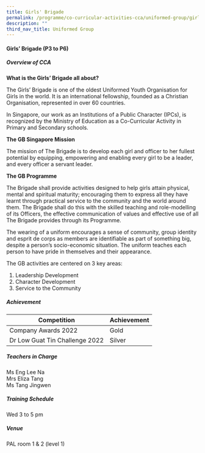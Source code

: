 ```yaml
---
title: Girls' Brigade
permalink: /programme/co-curricular-activities-cca/uniformed-group/girls-brigade/
description: ""
third_nav_title: Uniformed Group
---
```

#### **Girls’ Brigade (P3 to P6)**

##### **Overview of CCA**

**What is the Girls’ Brigade all about?**

The Girls’ Brigade is one of the oldest Uniformed Youth Organisation for Girls in the world. It is an international fellowship, founded as a Christian Organisation, represented in over 60 countries. 

In Singapore, our work as an Institutions of a Public Character (IPCs), is recognized by the Ministry of Education as a Co-Curricular Activity in Primary and Secondary schools.

**The GB Singapore Mission**

The mission of The Brigade is to develop each girl and officer to her fullest potential by equipping, empowering and enabling every girl to be a leader, and every officer a servant leader.

**The GB Programme**

The Brigade shall provide activities designed to help girls attain physical, mental and spiritual maturity; encouraging them to express all they have learnt through practical service to the community and the world around them. The Brigade shall do this with the skilled teaching and role-modelling of its Officers, the effective communication of values and effective use of all The Brigade provides through its Programme.

The wearing of a uniform encourages a sense of community, group identity and esprit de corps as members are identifiable as part of something big, despite a person’s socio-economic situation. The uniform teaches each person to have pride in themselves and their appearance.

The GB activities are centered on 3 key areas:
1. Leadership Development
2. Character Development
3. Service to the Community


##### **Achievement**

|Competition	|Achievement|
|----------|----------|
|Company Awards 2022|	Gold|
|Dr Low Guat Tin Challenge 2022	|Silver|


##### **Teachers in Charge**

Ms Eng Lee Na  <br>
Mrs Eliza Tang  <br>
Ms Tang Jingwen  <br>

##### **Training Schedule**

Wed 3 to 5 pm

##### **Venue** 
PAL room 1 & 2 (level 1)